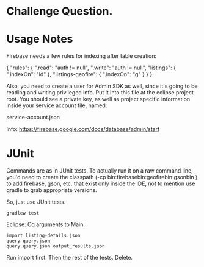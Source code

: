 # Challenge Question.

# Usage Notes
Firebase needs a few rules for indexing after table creation:

{
  "rules": {
    ".read": "auth != null",
    ".write": "auth != null",
    "listings": {
      ".indexOn": "id"
    },
    "listings-geofire": {
      ".indexOn": "g"
    } 
  }
}

Also, you need to create a user for Admin SDK as well, since it's going to be
reading and writing privileged info. Put it into this file at the eclipse
project root. You should see a private key, as well as project specific
information inside your service account file, named:

service-account.json

Info:
  https://firebase.google.com/docs/database/admin/start

# JUnit
Commands are as in JUnit tests. To actually run it on a raw command line, you'd
need to create the classpath (-cp bin:firebasebin:geofirebin:gsonbin ) to add
firebase, gson, etc. that exist only inside the IDE, not to mention use gradle
to grab appropriate versions.

So, just use JUnit tests.

	gradlew test

Eclipse: 
Cq arguments to Main:

	import listing-details.json
	query query.json
	query query.json output_results.json

Run import first. Then the rest of the tests. Delete.